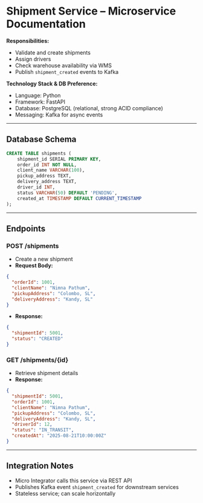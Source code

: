# Shipment Service – Microservice Documentation

**Responsibilities:**
- Validate and create shipments
- Assign drivers
- Check warehouse availability via WMS
- Publish `shipment_created` events to Kafka

**Technology Stack & DB Preference:**
- Language: Python
- Framework: FastAPI
- Database: PostgreSQL (relational, strong ACID compliance)
- Messaging: Kafka for async events

---

## Database Schema
```sql
CREATE TABLE shipments (
    shipment_id SERIAL PRIMARY KEY,
    order_id INT NOT NULL,
    client_name VARCHAR(100),
    pickup_address TEXT,
    delivery_address TEXT,
    driver_id INT,
    status VARCHAR(50) DEFAULT 'PENDING',
    created_at TIMESTAMP DEFAULT CURRENT_TIMESTAMP
);
```

---

## Endpoints

### POST /shipments
- Create a new shipment
- **Request Body:**
```json
{
  "orderId": 1001,
  "clientName": "Nimna Pathum",
  "pickupAddress": "Colombo, SL",
  "deliveryAddress": "Kandy, SL"
}
```
- **Response:**
```json
{
  "shipmentId": 5001,
  "status": "CREATED"
}
```

### GET /shipments/{id}
- Retrieve shipment details
- **Response:**
```json
{
  "shipmentId": 5001,
  "orderId": 1001,
  "clientName": "Nimna Pathum",
  "pickupAddress": "Colombo, SL",
  "deliveryAddress": "Kandy, SL",
  "driverId": 12,
  "status": "IN_TRANSIT",
  "createdAt": "2025-08-21T10:00:00Z"
}
```

---

## Integration Notes
- Micro Integrator calls this service via REST API
- Publishes Kafka event `shipment_created` for downstream services
- Stateless service; can scale horizontally

